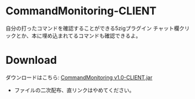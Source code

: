 # CommandMonitoring-CLIENT
自分の打ったコマンドを確認することができる5zigプラグイン
チャット欄クリックとか、本に埋め込まれてるコマンドも確認できるよ。

# Download
ダウンロードはこちら: <a href="https://github.com/SimplyRin/CommandMonitoring-CLIENT/raw/master/jar/CommandMonitoring%20v1.0-CLIENT.jar">CommandMonitoring v1.0-CLIENT.jar<a/><br>
- ファイルの二次配布、直リンクはやめてください。
